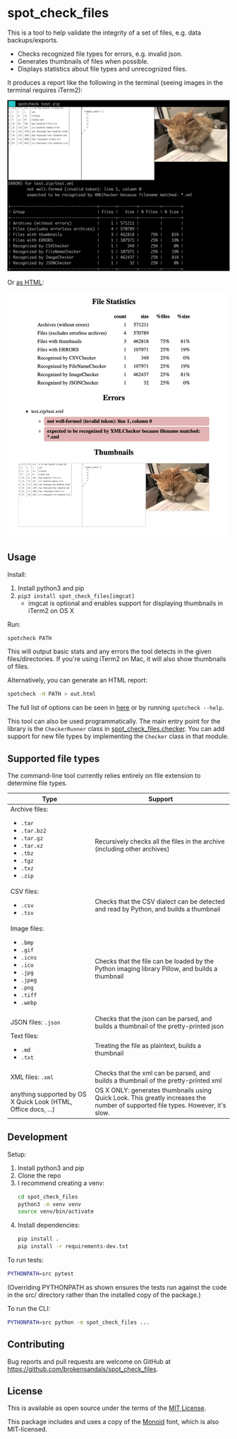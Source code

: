 # spot\_check\_files

This is a tool to help validate the integrity of a set of files, e.g. data backups/exports.

- Checks recognized file types for errors, e.g. invalid json.
- Generates thumbnails of files when possible.
- Displays statistics about file types and unrecognized files.

It produces a report like the following in the terminal (seeing images in the terminal requires iTerm2):

![screenshot of sample output in iTerm2](doc/sample-out-iterm.png)

Or [as HTML](doc/sample-out.html):

![screenshot of rendered sample HTML output](doc/sample-out.html.png)

## Usage

Install:

1. Install python3 and pip
2. `pip3 install spot_check_files[imgcat]`
    - imgcat is optional and enables support for displaying thumbnails in iTerm2 on OS X

Run:

```bash
spotcheck PATH
```

This will output basic stats and any errors the tool detects in the given files/directories.
If you're using iTerm2 on Mac, it will also show thumbnails of files.

Alternatively, you can generate an HTML report:

```bash
spotcheck -H PATH > out.html
```

The full list of options can be seen in [here](doc/usage.txt) or by running `spotcheck --help`.

This tool can also be used programmatically.
The main entry point for the library is the `CheckerRunner` class in [spot_check_files.checker](src/spot_check_files/checker.py).
You can add support for new file types by implementing the `Checker` class in that module.

## Supported file types

The command-line tool currently relies entirely on file extension to determine file types.

<table>
    <thead>
        <tr>
            <th>Type</th>
            <th>Support</th>
        </tr>
    </thead>
    <tbody>
        <tr>
            <td>
                Archive files:
                <ul>
                    <li><code>.tar</code></li>
                    <li><code>.tar.bz2</code></li>
                    <li><code>.tar.gz</code></li>
                    <li><code>.tar.xz</code></li>
                    <li><code>.tbz</code></li>
                    <li><code>.tgz</code></li>
                    <li><code>.txz</code></li>
                    <li><code>.zip</code></li>
                </ul>
            </td>
            <td>Recursively checks all the files in the archive (including other archives)</td>
        </tr>
        <tr>
            <td>
                CSV files:
                <ul>
                    <li><code>.csv</code></li>
                    <li><code>.tsv</code></li>
                </ul>
            </td>
            <td>Checks that the CSV dialect can be detected and read by Python, and builds a thumbnail</td>
        </tr>
        <tr>
            <td>
                Image files:
                <ul>
                    <li><code>.bmp</code></li>
                    <li><code>.gif</code></li>
                    <li><code>.icns</code></li>
                    <li><code>.ico</code></li>
                    <li><code>.jpg</code></li>
                    <li><code>.jpeg</code></li>
                    <li><code>.png</code></li>
                    <li><code>.tiff</code></li>
                    <li><code>.webp</code></li>
                </ul>
            </td>
            <td>Checks that the file can be loaded by the Python imaging library Pillow, and builds a thumbnail</td>
        </tr>
        <tr>
            <td>JSON files: <code>.json</code></td>
            <td>Checks that the json can be parsed, and builds a thumbnail of the pretty-printed json</td>
        </tr>
        <tr>
            <td>
                Text files:
                <ul>
                    <li><code>.md</code></li>
                    <li><code>.txt</code></li>
                </ul>
            </td>
            <td>Treating the file as plaintext, builds a thumbnail</td>
        </tr>
        <tr>
            <td>XML files: <code>.xml</code></td>
            <td>Checks that the xml can be parsed, and builds a thumbnail of the pretty-printed xml</td>
        </tr>
        <tr>
            <td>anything supported by OS X Quick Look (HTML, Office docs, ...)</td>
            <td>OS X ONLY: generates thumbnails using Quick Look. This greatly increases the number of supported file types. However, it's slow.</td>
        </tr>
    </tbody>
</table>

## Development

Setup:

1. Install python3 and pip
2. Clone the repo
3. I recommend creating a venv:
    ```bash
    cd spot_check_files
    python3 -m venv venv
    source venv/bin/activate
    ```
4. Install dependencies:
    ```bash
   pip install .
   pip install -r requirements-dev.txt
    ```

To run tests:

```bash
PYTHONPATH=src pytest
```

(Overriding PYTHONPATH as shown ensures the tests run against the code in the src/ directory rather than the installed copy of the package.)

To run the CLI:

```bash
PYTHONPATH=src python -m spot_check_files ...
```

## Contributing

Bug reports and pull requests are welcome on GitHub at https://github.com/brokensandals/spot_check_files.

## License

This is available as open source under the terms of the [MIT License](https://opensource.org/licenses/MIT).

This package includes and uses a copy of the [Monoid](https://github.com/larsenwork/monoid) font, which is also MIT-licensed.

